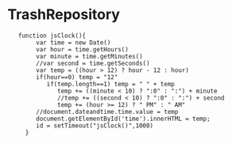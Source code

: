 # TrashRepository
       function jsClock(){
            var time = new Date()
            var hour = time.getHours()
            var minute = time.getMinutes()
            //var second = time.getSeconds()
            var temp = ((hour > 12) ? hour - 12 : hour)
            if(hour==0) temp = "12"
               if(temp.length==1) temp = " " + temp
                  temp += ((minute < 10) ? ":0" : ":") + minute
                  //temp += ((second < 10) ? ":0" : ":") + second
                  temp += (hour >= 12) ? " PM" : " AM"
            //document.dateandtime.time.value = temp
            document.getElementById('time').innerHTML = temp;
            id = setTimeout("jsClock()",1000)
         }
